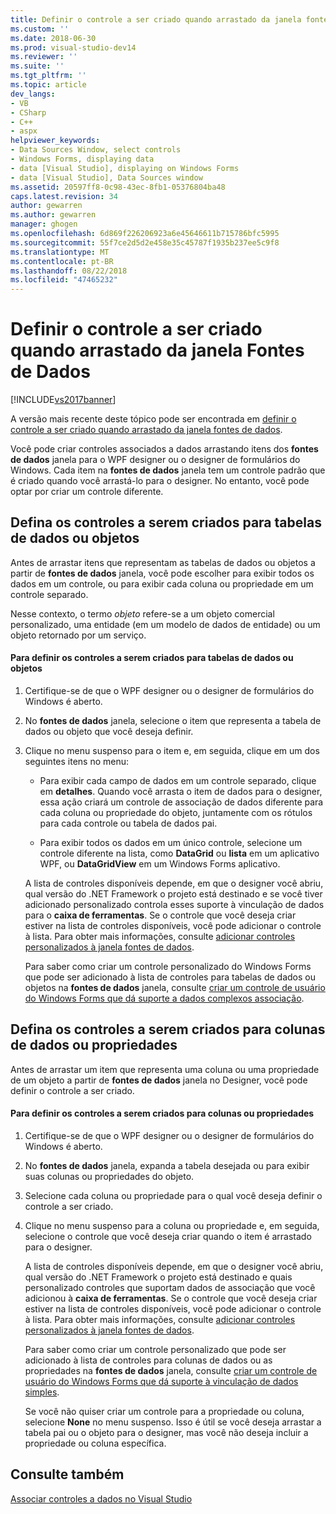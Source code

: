 ```yaml
---
title: Definir o controle a ser criado quando arrastado da janela fontes de dados | Microsoft Docs
ms.custom: ''
ms.date: 2018-06-30
ms.prod: visual-studio-dev14
ms.reviewer: ''
ms.suite: ''
ms.tgt_pltfrm: ''
ms.topic: article
dev_langs:
- VB
- CSharp
- C++
- aspx
helpviewer_keywords:
- Data Sources Window, select controls
- Windows Forms, displaying data
- data [Visual Studio], displaying on Windows Forms
- data [Visual Studio], Data Sources window
ms.assetid: 20597ff8-0c98-43ec-8fb1-05376804ba48
caps.latest.revision: 34
author: gewarren
ms.author: gewarren
manager: ghogen
ms.openlocfilehash: 6d869f226206923a6e45646611b715786bfc5995
ms.sourcegitcommit: 55f7ce2d5d2e458e35c45787f1935b237ee5c9f8
ms.translationtype: MT
ms.contentlocale: pt-BR
ms.lasthandoff: 08/22/2018
ms.locfileid: "47465232"
---
```

# <a name="set-the-control-to-be-created-when-dragging-from-the-data-sources-window"></a>Definir o controle a ser criado quando arrastado da janela Fontes de Dados
[!INCLUDE[vs2017banner](../includes/vs2017banner.md)]

A versão mais recente deste tópico pode ser encontrada em [definir o controle a ser criado quando arrastado da janela fontes de dados](https://docs.microsoft.com/visualstudio/data-tools/set-the-control-to-be-created-when-dragging-from-the-data-sources-window).  
  
  
Você pode criar controles associados a dados arrastando itens dos **fontes de dados** janela para o WPF designer ou o designer de formulários do Windows. Cada item na **fontes de dados** janela tem um controle padrão que é criado quando você arrastá-lo para o designer. No entanto, você pode optar por criar um controle diferente.  
  
## <a name="set-the-controls-to-be-created-for-data-tables-or-objects"></a>Defina os controles a serem criados para tabelas de dados ou objetos  
 Antes de arrastar itens que representam as tabelas de dados ou objetos a partir de **fontes de dados** janela, você pode escolher para exibir todos os dados em um controle, ou para exibir cada coluna ou propriedade em um controle separado.  
  
 Nesse contexto, o termo *objeto* refere-se a um objeto comercial personalizado, uma entidade (em um modelo de dados de entidade) ou um objeto retornado por um serviço.  
  
#### <a name="to-set-the-controls-to-be-created-for-data-tables-or-objects"></a>Para definir os controles a serem criados para tabelas de dados ou objetos  
  
1.  Certifique-se de que o WPF designer ou o designer de formulários do Windows é aberto.  
  
2.  No **fontes de dados** janela, selecione o item que representa a tabela de dados ou objeto que você deseja definir.  
  
3.  Clique no menu suspenso para o item e, em seguida, clique em um dos seguintes itens no menu:  
  
    -   Para exibir cada campo de dados em um controle separado, clique em **detalhes**. Quando você arrasta o item de dados para o designer, essa ação criará um controle de associação de dados diferente para cada coluna ou propriedade do objeto, juntamente com os rótulos para cada controle ou tabela de dados pai.  
  
    -   Para exibir todos os dados em um único controle, selecione um controle diferente na lista, como **DataGrid** ou **lista** em um aplicativo WPF, ou **DataGridView** em um Windows Forms aplicativo.  
  
     A lista de controles disponíveis depende, em que o designer você abriu, qual versão do .NET Framework o projeto está destinado e se você tiver adicionado personalizado controla esses suporte à vinculação de dados para o **caixa de ferramentas**. Se o controle que você deseja criar estiver na lista de controles disponíveis, você pode adicionar o controle à lista. Para obter mais informações, consulte [adicionar controles personalizados à janela fontes de dados](../data-tools/add-custom-controls-to-the-data-sources-window.md).  
  
     Para saber como criar um controle personalizado do Windows Forms que pode ser adicionado à lista de controles para tabelas de dados ou objetos na **fontes de dados** janela, consulte [criar um controle de usuário do Windows Forms que dá suporte a dados complexos associação](../data-tools/create-a-windows-forms-user-control-that-supports-complex-data-binding.md).  
  
## <a name="set-the-controls-to-be-created-for-data-columns-or-properties"></a>Defina os controles a serem criados para colunas de dados ou propriedades  
 Antes de arrastar um item que representa uma coluna ou uma propriedade de um objeto a partir de **fontes de dados** janela no Designer, você pode definir o controle a ser criado.  
  
#### <a name="to-set-the-controls-to-be-created-for-columns-or-properties"></a>Para definir os controles a serem criados para colunas ou propriedades  
  
1.  Certifique-se de que o WPF designer ou o designer de formulários do Windows é aberto.  
  
2.  No **fontes de dados** janela, expanda a tabela desejada ou para exibir suas colunas ou propriedades do objeto.  
  
3.  Selecione cada coluna ou propriedade para o qual você deseja definir o controle a ser criado.  
  
4.  Clique no menu suspenso para a coluna ou propriedade e, em seguida, selecione o controle que você deseja criar quando o item é arrastado para o designer.  
  
     A lista de controles disponíveis depende, em que o designer você abriu, qual versão do .NET Framework o projeto está destinado e quais personalizado controles que suportam dados de associação que você adicionou à **caixa de ferramentas**. Se o controle que você deseja criar estiver na lista de controles disponíveis, você pode adicionar o controle à lista. Para obter mais informações, consulte [adicionar controles personalizados à janela fontes de dados](../data-tools/add-custom-controls-to-the-data-sources-window.md).  
  
     Para saber como criar um controle personalizado que pode ser adicionado à lista de controles para colunas de dados ou as propriedades na **fontes de dados** janela, consulte [criar um controle de usuário do Windows Forms que dá suporte à vinculação de dados simples](../data-tools/create-a-windows-forms-user-control-that-supports-simple-data-binding.md).  
  
     Se você não quiser criar um controle para a propriedade ou coluna, selecione **None** no menu suspenso. Isso é útil se você deseja arrastar a tabela pai ou o objeto para o designer, mas você não deseja incluir a propriedade ou coluna específica.  
  
## <a name="see-also"></a>Consulte também  
 [Associar controles a dados no Visual Studio](../data-tools/bind-controls-to-data-in-visual-studio.md)


